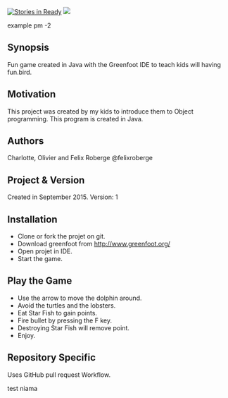 [![Stories in Ready](https://badge.waffle.io/TheCatCoders/seaWorldGame.png?label=ready&title=Ready)](https://waffle.io/TheCatCoders/seaWorldGame)
<a href="https://zenhub.com"><img src="https://raw.githubusercontent.com/ZenHubIO/support/master/zenhub-badge.png"></a>

example pm -2

## Synopsis

Fun game created in Java with the Greenfoot IDE to teach kids will having fun.bird.

## Motivation

This project was created by my kids to introduce them to Object programming.  This program is created in Java.

## Authors
Charlotte, Olivier and Felix Roberge @felixroberge

## Project & Version

Created in September 2015.
Version: 1

## Installation
  - Clone or fork the projet on git.
  - Download greenfoot from http://www.greenfoot.org/
  - Open projet in IDE.
  - Start the game.


## Play the Game
  - Use the arrow to move the dolphin around.
  - Avoid the turtles and the lobsters.
  - Eat Star Fish to gain points.
  - Fire bullet by pressing the F key.
  - Destroying Star Fish will remove point.
  - Enjoy.

## Repository Specific

Uses GitHub pull request Workflow.

test niama

